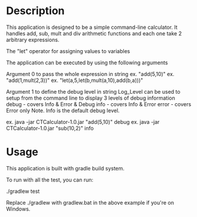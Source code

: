 Description
==========================================================================
 This application is designed to be a simple command-line calculator.
 It handles add, sub, mult and div arithmetic functions and each one take 2 arbitrary expressions.

 The "let" operator for assigning values to variables


 The application can be executed by using the following arguments

 Argument 0 to pass the whole expression in string
 ex. "add(5,10)"
 ex. "add(1,mult(2,3))"
 ex. "let(a,5,let(b,mult(a,10),add(b,a)))"

 Argument 1 to define the debug level in string
 Log_Level can be used to setup from the command line to display 3 levels of debug information
 debug - covers Info & Error & Debug
 info  - covers Info & Error
 error - covers Error only
 Note. Info is the default debug level.

 ex. java -jar CTCalculator-1.0.jar "add(5,10)" debug
 ex. java -jar CTCalculator-1.0.jar "sub(10,2)" info


 Usage
 ==========================================================================
 This application is built with gradle build system.

 To run with all the test, you can run:

 ./gradlew test

 Replace ./gradlew with gradlew.bat in the above example if you're on Windows.
